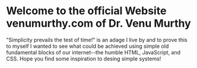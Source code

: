 # Welcome to the official Website venumurthy.com of Dr. Venu Murthy

"Simplicity prevails the test of time!"
is an adage I live by and to prove this to myself I wanted to see what could be achieved using simple old fundamental blocks of our internet--the humble HTML, JavaScript, and CSS. 
Hope you find some inspiration to desing simple systems!  

  
